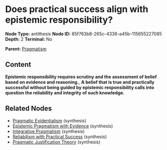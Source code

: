 # Does practical success align with epistemic responsibility?

**Node Type:** antithesis
**Node ID:** 85f763b8-265c-4336-a45b-115655227085
**Depth:** 2
**Terminal:** No

**Parent:** [Pragmatism](pragmatism.md)

## Content

**Epistemic responsibility requires scrutiny and the assessment of belief based on evidence and reasoning.**, **A belief that is true and practically successful without being guided by epistemic responsibility calls into question the reliability and integrity of such knowledge.**

## Related Nodes

- [Pragmatic Evidentialism](pragmatic-evidentialism.md) (synthesis)
- [Epistemic Pragmatism with Evidence](epistemic-pragmatism-with-evidence.md) (synthesis)
- [Integrative Pragmatism](integrative-pragmatism.md) (synthesis)
- [Reliabilism with Practical Success](reliabilism-with-practical-success.md) (synthesis)
- [Pragmatic Justification Theory](pragmatic-justification-theory.md) (synthesis)
